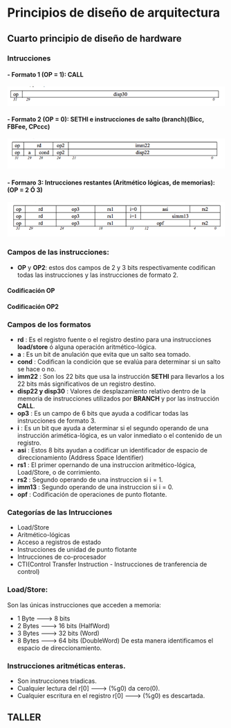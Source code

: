 # Principios de diseño de arquitectura
## Cuarto principio de diseño de hardware
### Intrucciones
#### - Formato 1 (**OP = 1**): CALL


![Formato 1](./images/formato1.png "Formato1")

#### - Formato 2 (**OP = 0**): **SETHI** e instrucciones de salto (**branch**)(**Bicc, FBFee, CPccc**)
![Formato 2](./images/formato2.png "Formato2")

#### - Formaro 3: Intrucciones restantes (Aritmético lógicas, de memorias): (**OP = 2 Ó 3**)
![Formato 3](./images/formato3.png "Formato1")

### Campos de las instrucciones:
- **OP** y **OP2**: estos dos campos de 2 y 3 bits respectivamente codifican todas las instrucciones y las instrucciones de formato 2.

#### Codificación **OP**

#### Codificación **OP2**

### Campos de los formatos
+ **rd** : Es el registro fuente o el registro destino para una instrucciones **load/store** ó alguna operación aritmético-lógica.
+ **a** : Es un bit de anulación que evita que un salto sea tomado.
+ **cond** : Codifican la condición que se evalúa para determinar si un salto se hace o no.
+ **imm22** : Son los 22 bits que usa la instrucción **SETHI** para llevarlos a los 22 bits más significativos de un registro destino.
+ **disp22 y disp30** : Valores de desplazamiento relativo dentro de la memoria de instrucciones utilizados por **BRANCH** y por las instrucción **CALL**.
+ **op3** : Es un campo de 6 bits que ayuda a codificar todas las instrucciones de formato 3.
+ **i** : Es un bit que ayuda a determinar si el segundo operando de una instrucción arimética-lógica, es un valor inmediato o el contenido de un registro.
+ **asi** : Estos 8 bits ayudan a codificar un identificador de espacio de direccionamiento (Address Space Identifier)
+ **rs1** : El primer opernando de una instruccion aritmético-lógica, Load/Store, o de corrimiento.
+ **rs2** : Segundo operando de una instruccion si i = 1.
+ **imm13** : Segundo operando de una instruccion si i = 0.
+ **opf** : Codificación de operaciones de punto flotante.

### Categorías de las Intrucciones
+ Load/Store
+ Aritmético-lógicas
+ Acceso a registros de estado
+ Instrucciones de unidad de punto flotante
+ Intrucciones de co-procesador
+ CTI(Control Transfer Instruction - Instrucciones de tranferencia de control)

### Load/Store:
Son las únicas instrucciones que acceden a memoria:
+ 1 Byte ---> 8 bits
+ 2 Bytes ---> 16 bits (HalfWord)
+ 3 Bytes ---> 32 bits (Word)
+ 8 Bytes ---> 64 bits (DoubleWord)
De esta manera identificamos el espacio de direccionamiento.

### Instrucciones aritméticas enteras.
+ Son instrucciones triadicas.
+ Cualquier lectura del r[0] ---> (%g0) da cero(0).
+ Cualquier escritura en el registro r[0] ---> (%g0) es descartada.


## TALLER
